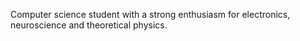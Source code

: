 Computer science student with a strong enthusiasm for electronics, neuroscience and theoretical physics.

